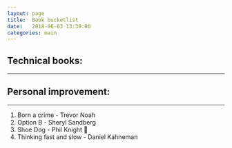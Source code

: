 ```yaml
---
layout: page
title:  Book bucketlist
date:   2018-06-03 13:30:00
categories: main
---
```


## Technical books:
-------------------

## Personal improvement:
------------------------
1. Born a crime - Trevor Noah
2. Option B - Sheryl Sandberg
3. Shoe Dog - Phil Knight :metal:
4. Thinking fast and slow - Daniel Kahneman